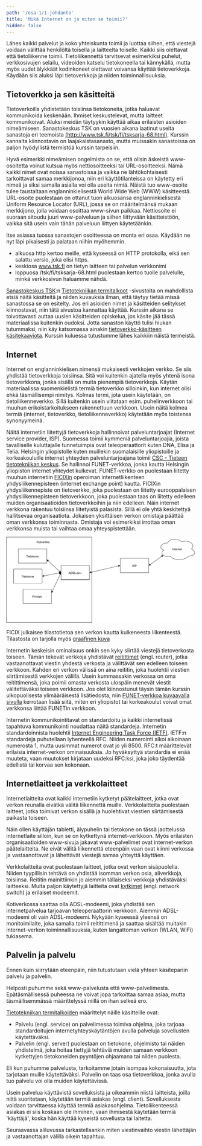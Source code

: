 ```yaml
---
path: '/osa-1/1-johdanto'
title: 'Mikä Internet on ja miten se toimii?'
hidden: false
---
```



<div>
<lead>
Lähes kaikki palvelut ja koko yhteiskunta toimii ja luottaa siihen, että viestejä voidaan välittää henkilöltä toisella ja laitteelta toiselle. Kaikki siis olettavat että tietoliikenne toimii. Tietoliikennettä tarvitsevat esimerkiksi puhelut, verkkosivujen selailu, videoiden katselu tietokoneella tai kännykällä, mutta myös uudet älykkäät kodinkoneet olettavat voivansa käyttää tietoverkkoja. Käydään siis aluksi läpi tietoverkkoja ja niiden toiminnallisuuksia.
</lead>
</div>


## Tietoverkko ja sen käsitteitä

Tietoverkoilla yhdistetään toisiinsa tietokoneita, jotka haluavat kommunikoida keskenään. Ihmiset keskustelevat, mutta laitteet kommunikoivat. Aluksi meidän täytyykin käyttää aikaa erilaisten asioiden nimeämiseen. Sanastokeskus TSK on vuosien aikana laatinut useita sanastoja eri teemoista [(http://www.tsk.fi/tsk/fi/tsksarja-68.html)](http://www.tsk.fi/tsk/fi/tsksarja-68.html). Kurssin kannalta kiinnostavin on laajakaistasanasto, mutta muissakin sanastoissa on paljon hyödyllistä termistöä kurssin tarpeisiin.

Hyvä esimerkki nimeämisen ongelmista on se, että olisin äskeistä www-osoitetta voinut kutsua myös nettiosoitteeksi tai URL-osoitteeksi. Nämä kaikki nimet ovat noissa sanastoissa ja vaikka ne lähtökohtaisesti tarkoittavat samaa merkkijonoa, niin eri käyttötilanteissa on käytetty eri nimeä ja siksi samalla asialla voi olla useita nimiä. Näistä tuo www-osoite tulee taustaltaan englanninkielisestä World Wide Web (WWW) käsitteestä. URL-osoite puolestaan on ottanut tuon alkuosansa englanninkielisestä Uniform Resource Locator (URL), jossa se on määritelmänsä mukaan merkkijono, jolla voidaan osoittaa www-sivun paikkaa. Nettiosoite ei suoraan sitoudu juuri www-palveluun ja siihen liittyvään käsitteistöön, vaikka sitä usein vain tähän palveluun liittyen käytetäänkin.

Itse asiassa tuossa sanastojen osoitteessa on monta eri osaa. Käydään ne nyt läpi pikaisesti ja palataan niihin myöhemmin.

* alkuosa http kertoo meille, että kyseessä on HTTP protokolla, eikä sen salattu versio, joka olisi https.
* keskiosa www.tsk.fi on tietyn laitteen tai palvelun verkkonimi
* loppuosa /tsk/fi/tsksarja-68.html puolestaan kertoo tuolle palvelulle, minkä verkkosivun haluamme nähdä.

[Sanastokeskus TSK](http://www.tsk.fi/tsk/):n [Tietotekniikan termitalkoot](http://www.tsk.fi/tsk/termitalkoot/) -sivustolta on mahdollista etsiä näitä käsitteitä ja niiden kuvauksia ilman, että täytyy tietää missä sanastossa se on esitelty. Jos eri asioiden nimet ja käsitteiden selitykset kiinnostavat, niin tätä sivustoa kannattaa käyttää. Kurssin aikana se toivottavasti auttaa uusien käsitteiden opiskelua, jos käsite jää tässä materiaalissa kuitenkin oudoksi. Jotta sanaston käyttö tulisi hiukan tutummaksi, niin käy katsomassa ainakin [tietoverkko-käsitteen käsitekaaviota](http://www.tsk.fi/tsk/termitalkoot/haku-266.html?page=resurssi&tiedosto=tietoverkko.svg). Kurssin kuluessa tutustumme lähes kaikkiin näistä termeistä.


<div> <quiz id="5c1ce20564cf001162cb949d"> </quiz> </div>


## Internet

Internet on englanninkielisen nimensä mukaisesti verkkojen verkko. Se siis yhdistää tietoverkkoja toisiinsa. Sitä voi kuitenkin ajatella myös yhtenä isona tietoverkkona, jonka sisällä on muita pienempiä tietoverkkoja. Käytän materiaalissa suomenkielistä termiä tietoverkko silloinkin, kun internet olisi ehkä täsmällisempi nimitys. Kolmas termi, jota usein käytetään, on tietoliikenneverkko. Sillä kuitenkin usein viitataan esim. puhelinverkkoon tai muuhun erikoistarkoitukseen rakennettuun verkkoon. Usein näitä kolmea termiä (internet, tietoverkko, tietoliikenneverkko) käytetään myös toistensa synonyymeinä.

Näitä internetiin liitettyjä tietoverkkoja hallinnoivat palveluntarjoajat (Internet service provider, ISP). Suomessa toimii kymmeniä palveluntarjoajia, joista tavalliselle kuluttajalle tunnetuimpia ovat teleoperaattorit kuten DNA, Elisa ja Telia. Helsingin yliopistolle kuten muillekin suomalaisille yliopistoille ja korkeakouluille internet yhteyden palveluntarjoajana toimii [CSC - Tieteen tietotekniikan keskus](www.csc.fi). Se hallinnoi FUNET-verkkoa, jonka kautta Helsingin yliopiston internet yhteydet kulkevat. FUNET-verkko on puolestaan liitetty muuhun internetiin [FICIXin](www.ficix.fi/fi/) operoiman internetliikenteen yhdysliikennepisteen (internet exchange point) kautta. FICIXin yhdysliikennepiste on tietoverkko, joka puolestaan on liitetty eurooppalaisen yhdysliikennepisteen tietoverkkoon, joka puolestaan taas on liitetty edelleen muiden organisaatioiden tietoverkkoihin ja niin edelleen.  Näin internet verkkona rakentuu toisiinsa liitetyistä palasista. Sillä ei ole yhtä keskitettyä hallitsevaa organisaatiota. Jokaisen yksittäisen verkon omistaja päättää oman verkkonsa toiminnasta. Omistaja voi esimerkiksi irrottaa oman verkkonsa muista tai vaihtaa omaa yhteyspistettään.


![Kuvassa on verkko](../img/kotiverkko.svg)


FICIX julkaisee tilastotietoa sen verkon kautta kulkeneesta liikenteestä. Tilastosta on tarjolla myös [graafinen kuva](https://stats-ficix.basen.com/#/page?name=StatsWelcome&source=wiki)


<div> <quiz id="5c1ce4a1054d71123e35cb5b"> </quiz> </div>


Internetin keskeisin ominaisuus onkin sen kyky siirtää viestejä tietoverkosta toiseen. Tämän tekevät verkkoja yhdistävät [reitittimet](https://fi.wikipedia.org/wiki/Reititin) (engl. router), jotka vastaanottavat viestin yhdestä verkosta ja välittävät sen edelleen toiseen verkkoon. Kahden eri verkon välissä on aina reititin, joka huolehtii viestien siirtämisestä verkkojen välillä. Usein kummassakin verkossa on oma reitittimensä, joka poimii omasta verkosta ulospäin menevät viestit välitettäväksi toiseen verkkoon.
Jos olet kiinnostunut täysin tämän kurssin ulkopuolisesta ylimääräisestä lisätiedosta, niin [FUNET-verkkoa kuvaavalla sivulla](https://wiki.eduuni.fi/display/funet/IP-yhteydet) kerrotaan lisää siitä, miten eri yliopistot tai korkeakoulut voivat omat verkkonsa liittää FUNETin verkkoon.

Internetin kommunikointitavat on standardoitu ja kaikki internetissä tapahtuva kommunikointi noudattaa näitä standardeja. Internetin standardoinnista huolehtii [Internet Engineering Task Force (IETF)](https://www.ietf.org/). IETF:n standardeja puhutellaan lyhenteellä RFC. Niiden numerointi alkoi aikoinaan numerosta 1, mutta uusimmat numerot ovat jo yli 8500. RFC:t määrittelevät erilaisia internet-verkon ominaisuuksia. Jo hyväksyttyä standardia ei enää muuteta, vaan muutokset kirjataan uudeksi RFC:ksi, joka joko täydentää edellistä tai korvaa sen kokonaan.


## Internetlaitteet ja verkkolaitteet

Internetlaitteita ovat kaikki internetiin kytketyt päätelaitteet, jotka ovat verkon reunalla eivätkä välitä liikennettä muille. Verkkolaitteita puolestaan laitteet, jotka toimivat verkon sisällä ja huolehtivat viestien siirtämisestä paikasta toiseen.

Näin ollen käyttäjän tabletti, älypuhelin tai tietokone on tässä jaottelussa internetlaite silloin, kun se on kytkettynä internet-verkkoon. Myös erilaisten organisaatioiden www-sivuja jakavat www-palvelimet ovat internet-verkon päätelaitteita. Ne eivät välitä liikennettä eteenpäin vaan ovat kiinni verkossa ja vastaanottavat ja lähettävät viestejä samaa yhteyttä käyttäen.

Verkkolaitteita ovat puolestaan laitteet, jotka ovat verkon sisäpuolella. Niiden tyypillisin tehtävä on yhdistää isomman verkon osia, aliverkkoja, toisiinsa. Reititin mainittiinkin jo aiemmin tällaiseksi verkkoja yhdistäväksi laitteeksi. Muita paljon käytettyjä laitteita ovat [kytkimet](https://fi.wikipedia.org/wiki/Kytkin_(tietoliikenne)) (engl. network switch) ja erilaiset modeemit.

Kotiverkossa saattaa olla ADSL-modeemi, joka yhdistää sen internetpalvelua tarjoavan teleoperaattorin verkkoon. Aiemmin ADSL-modeemi oli vain ADSL-modeemi. Nykyään kyseessä yleensä on monitoimilaite, joka samalla toimii reitittimenä ja saattaa sisältää muitakin internet-verkon toiminnallisuuksia, kuten langattoman verkon (WLAN, WiFi) tukiasema.


<div> <quiz id="5bf6a05dcd84693e7889b274"> </quiz> </div>


## Palvelin ja palvelu

Ennen kuin siirrytään eteenpäin, niin tutustutaan vielä yhteen käsitepariin palvelu ja palvelin.

Helposti puhumme sekä www-palvelusta että www-palvelimesta. Epätäsmällisessä puheessa ne voivat jopa tarkoittaa samaa asiaa, mutta täsmällisemmässä määrittelyssä niillä on ihan selkeä ero.

[Tietotekniikan termitalkoiden](http://www.tsk.fi/tsk/termitalkoot/) määrittelyt näille käsitteille ovat:
<ul>
  <li>Palvelu (engl. service) on palvelimessa toimiva ohjelma, joka tarjoaa standardoitujen internetyhteyskäytäntöjen avulla palveluja sovellusten käytettäväksi.
   <li>Palvelin (engl. server) puolestaan on tietokone, ohjelmisto tai näiden yhdistelmä, joka hoitaa tiettyjä tehtäviä muiden samaan verkkoon kytkettyjen tietokoneiden pyyntöjen ohjaamana tai niiden puolesta.
</ul>

Eli kun puhumme palvelusta, tarkoitamme jotain isompaa kokonaisuutta, jota tarjotaan muille käytettäväksi. Palvelin on taas osa tietoverkkoa, jonka avulla tuo palvelu voi olla muiden käytettävissä.

Usein palvelua käyttävistä sovelluksista ja oikeammin niistä laitteista, joilla niitä suoritetaan, käytetään termiä asiakas (engl. client). Sovelluksesta voidaan tarvittaessa käyttää termiä asiakasohjelma. Tietoliikenteessä asiakas ei siis koskaan ole ihminen, vaan ihmisestä käytetään termiä 'käyttäjä', koska hän käyttää kyseistä sovellusta tai laitetta.

Seuraavassa aliluvussa tarkastellaankin miten viestinvaihto viestin lähettäjän ja vastaanottajan välillä oikein tapahtuu.


<div> <quiz id="5c73f865fd9fd71425c674b7"> </quiz> </div>

<div>
<key-terminology
  terminologies='[
       {"title":"internet", "content":"IETF:n standardia noudattava maailmanlaajuinen verkkojen verkko"},
         {"title":"reititin", "content":"Reititin yhdistää aliverkkoja toisiinsa ja osaa siirtää liikennettä verkon osasta toiseen."},
       {"title":"www-osoite", "content":"www-palvelun tai sen tarjoaman yksittäisen sivun osoite."},
       {"title":"internetpalvelun tarjoaja", "content":"ISP tarjoaa asiakkailleen yhteyden internet verkkoon oman verkkonsa kautta."},
       {"title":"internet liikenteen yhdyspalvelupiste", "content":"Yhdyspalvelupiste tarjoaa omille asiakkailleen mahdollisuuden välittää viestejä toisten asiakkaiden verkkoihin. Yhdyspalvelupisteen asiakkaat ovat internetpalveluntarjoajia."},
       {"title":"kytkin", "content":"Välittä liikennettä yhden aliverkon sisällä sen osasta toiseen."}
  ]'>
</key-terminology>
</div>
